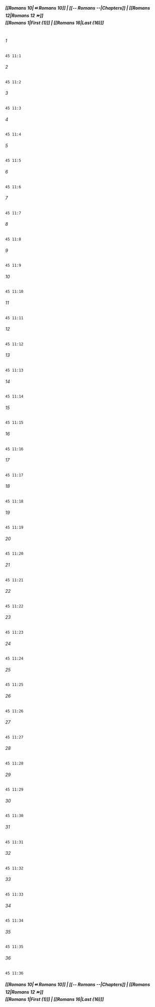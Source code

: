 
##### **[[Romans 10|⏪ Romans 10]] | [[-- Romans --|Chapters]] | [[Romans 12|Romans 12 ⏩]]**<br>**[[Romans 1|First (1)]] | [[Romans 16|Last (16)]]**<br><br>

###### 1
``` verse
45 11:1
```
###### 2
``` verse
45 11:2
```
###### 3
``` verse
45 11:3
```
###### 4
``` verse
45 11:4
```
###### 5
``` verse
45 11:5
```
###### 6
``` verse
45 11:6
```
###### 7
``` verse
45 11:7
```
###### 8
``` verse
45 11:8
```
###### 9
``` verse
45 11:9
```
###### 10
``` verse
45 11:10
```
###### 11
``` verse
45 11:11
```
###### 12
``` verse
45 11:12
```
###### 13
``` verse
45 11:13
```
###### 14
``` verse
45 11:14
```
###### 15
``` verse
45 11:15
```
###### 16
``` verse
45 11:16
```
###### 17
``` verse
45 11:17
```
###### 18
``` verse
45 11:18
```
###### 19
``` verse
45 11:19
```
###### 20
``` verse
45 11:20
```
###### 21
``` verse
45 11:21
```
###### 22
``` verse
45 11:22
```
###### 23
``` verse
45 11:23
```
###### 24
``` verse
45 11:24
```
###### 25
``` verse
45 11:25
```
###### 26
``` verse
45 11:26
```
###### 27
``` verse
45 11:27
```
###### 28
``` verse
45 11:28
```
###### 29
``` verse
45 11:29
```
###### 30
``` verse
45 11:30
```
###### 31
``` verse
45 11:31
```
###### 32
``` verse
45 11:32
```
###### 33
``` verse
45 11:33
```
###### 34
``` verse
45 11:34
```
###### 35
``` verse
45 11:35
```
###### 36
``` verse
45 11:36
```

##### **[[Romans 10|⏪ Romans 10]] | [[-- Romans --|Chapters]] | [[Romans 12|Romans 12 ⏩]]**<br>**[[Romans 1|First (1)]] | [[Romans 16|Last (16)]]**
